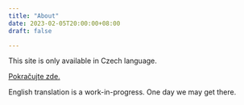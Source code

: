 ```yaml
---
title: "About"
date: 2023-02-05T20:00:00+08:00
draft: false

---
```


This site is only available in Czech language.

[Pokračujte zde.](/cs)

<!--more-->

English translation is a work-in-progress. One day we may get there.

